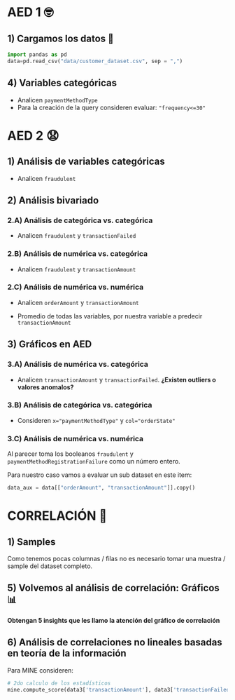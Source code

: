 # AED 1 🤓

## 1) Cargamos los datos 📕

```python
import pandas as pd
data=pd.read_csv("data/customer_dataset.csv", sep = ",")
```

## 4) Variables categóricas

- Analicen `paymentMethodType`
- Para la creación de la query consideren evaluar: `"frequency<=30"` 

# AED 2 😧

## 1) Análisis de variables categóricas

- Analicen `fraudulent`

## 2) Análisis bivariado

### 2.A) Análisis de categórica vs. categórica

- Analicen `fraudulent` y `transactionFailed`

### 2.B) Análisis de numérica vs. categórica

- Analicen `fraudulent` y `transactionAmount`

### 2.C) Análisis de numérica vs. numérica

- Analicen `orderAmount` y `transactionAmount`

- Promedio de todas las variables, por nuestra variable a predecir `transactionAmount`

## 3) Gráficos en AED

### 3.A) Análisis de numérica vs. categórica

- Analicen `transactionAmount` y `transactionFailed`. **¿Existen outliers o valores anomalos?**

### 3.B) Análisis de categórica vs. categórica

- Consideren `x="paymentMethodType"` y `col="orderState"`

### 3.C) Análisis de numérica vs. numérica

Al parecer toma los booleanos `fraudulent` y `paymentMethodRegistrationFailure` como un número entero.

Para nuestro caso vamos a evaluar un sub dataset en este item:

```python
data_aux = data[["orderAmount", "transactionAmount"]].copy()
```

# CORRELACIÓN 🤯

## 1) Samples

Como tenemos pocas columnas / filas no es necesario tomar una muestra / sample del dataset completo.

## 5) Volvemos al análisis de correlación: Gráficos 📊

**Obtengan 5 insights que les llamo la atención del gráfico de correlación**

## 6) Análisis de correlaciones no lineales basadas en teoría de la información

Para MINE consideren:

```python
# 2do calculo de los estadísticos
mine.compute_score(data3['transactionAmount'], data3['transactionFailed'])
```
